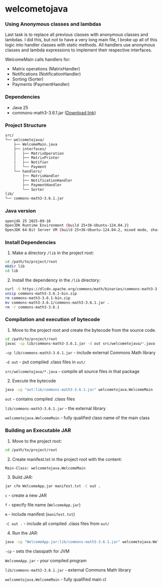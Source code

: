 # welcometojava


### Using Anonymous classes and lambdas
Last task is to replace all previous classes with anonymous classes and lambdas. I did this, but not to have a very long
main file, I broke up all of this logic into handler classes with static methods. All handlers use anonymous classes and
lambda expressions to implement their respective interfaces.

WelcomeMain calls handlers for:

- Matrix operations (MatrixHandler)
- Notifications (NotificationHandler)
- Sorting (Sorter)
- Payments (PaymentHandler)


### Dependencies
- Java 25
- commons-math3-3.6.1.jar ([Download link](https://dlcdn.apache.org//commons/math/binaries/commons-math3-3.6.1-bin.zip))

### Project Structure
```bash 
src/
└── welcometojava/
    ├── WelcomeMain.java
    ├── interfaces/
    │   ├── MatrixOperation
    │   ├── MatrixPrinter
    │   ├── Notifier
    │   └── Payment
    └── handlers/
        ├── MatrixHandler
        ├── NotificationHandler
        ├── PaymentHandler
        └── Sorter
lib/
└── commons-math3-3.6.1.jar
```

### Java version
```bash
openjdk 25 2025-09-16
OpenJDK Runtime Environment (build 25+36-Ubuntu-124.04.2)
OpenJDK 64-Bit Server VM (build 25+36-Ubuntu-124.04.2, mixed mode, sharing)
```

### Install Dependencies
1. Make a directory `/lib` in the project root:
```bash
cd /path/to/project/root
mkdir lib
cd lib
```

2. Install the dependency in the `/lib` directory:
```bash
curl -O https://dlcdn.apache.org/commons/math/binaries/commons-math3-3.6.1-bin.zip
unzip commons-math3-3.6.1-bin.zip
rm commons-math3-3.6.1-bin.zip
mv commons-math3-3.6.1/commons-math3-3.6.1.jar .
rm -r commons-math3-3.6.1
```

### Compilation and execution of bytecode
1. Move to the project root and create the bytecode from the source code.
```bash
cd /path/to/project/root
javac -cp lib/commons-math3-3.6.1.jar -d out src/welcometojava/*.java
```
`-cp lib/commons-math3-3.6.1.jar` -  include external Commons Math library

`-d out` - put compiled .class files in `out/`

`src/welcometojava/*.java` - compile all source files in that package


2. Execute the bytecode
```bash 
java -cp "out:lib/commons-math3-3.6.1.jar" welcometojava.WelcomeMain
```
`out` - contains compiled .class files

`lib/commons-math3-3.6.1.jar` - the external library

`welcometojava.WelcomeMain` - fully qualified class name of the main class


### Building an Executable JAR
1. Move to the project root:
```bash 
cd /path/to/project/root
```

2. Create manifest.txt in the project root with the content:
```bash
Main-Class: welcometojava.WelcomeMain
```
3. Build JAR:
```bash
jar cfm WelcomeApp.jar manifest.txt -C out .
```
`c` - create a new JAR

`f` - specify file name (`WelcomeApp.jar`)

`m` - include manifest (`manifest.txt`)

`-C out .` - include all compiled .class files from `out/`


4. Run the JAR:
```bash
java -cp "WelcomeApp.jar:lib/commons-math3-3.6.1.jar" welcometojava.WelcomeMain
```

`-cp` - sets the classpath for JVM

`WelcomeApp.jar` - your compiled program

`lib/commons-math3-3.6.1.jar` - external Commons Math library

`welcometojava.WelcomeMain` - fully qualified main cl
